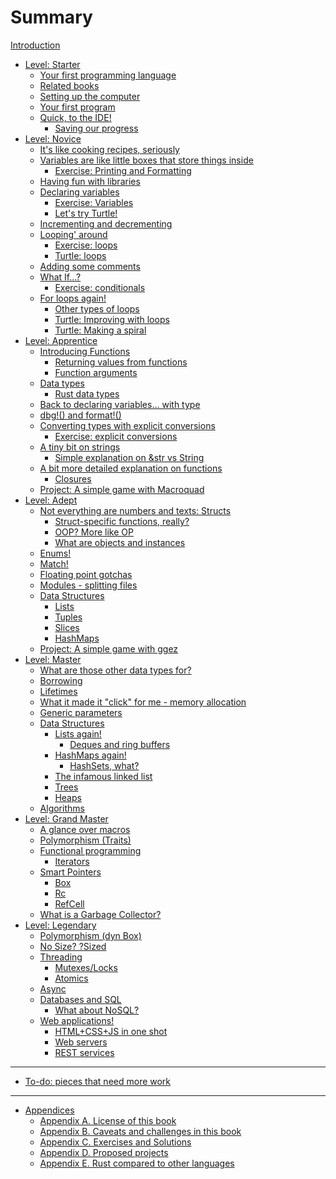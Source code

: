 # Summary

[Introduction](README.md)
- [Level: Starter](./L01_starter.md)    
    - [Your first programming language](./L01starter/001A_first_language.md)
    - [Related books](./L01starter/002A_books.md)
    - [Setting up the computer](./L01starter/003A_setup.md)
    - [Your first program](./L01starter/004A_first_program.md)
    - [Quick, to the IDE!](./L01starter/005A_to_the_IDE.md)
        - [Saving our progress](./L01starter/005B_saving_progress.md)
- [Level: Novice](./L02_novice.md)    
    - [It's like cooking recipes, seriously](./L02novice/006A_recipes.md)
    - [Variables are like little boxes that store things inside](./L02novice/007A_little_boxes.md)
        - [Exercise: Printing and Formatting](./L02novice/007B_ex_print_format.md)
    - [Having fun with libraries](./L02novice/007C_fun_with_libs.md)
    - [Declaring variables](./L02novice/008A_declaring.md)
        - [Exercise: Variables](./L02novice/008B_ex_variables.md)
        - [Let's try Turtle!](./L02novice/008C_turtle.md) 
    - [Incrementing and decrementing](./L02novice/009A_incrementing.md)
    - [Looping' around](./L02novice/010A_looping.md)
        - [Exercise: loops](./L02novice/010B_ex_loops.md)
        - [Turtle: loops](./L02novice/010C_turtle_loops.md) 
    - [Adding some comments](./L02novice/011A_comments.md)
    - [What If…?](./L02novice/012A_ifs.md)
        - [Exercise: conditionals](./L02novice/012B_ex_ifs.md)
    - [For loops again!](./L02novice/013A_loops_again.md)
        - [Other types of loops](./L02novice/013B_other_loops.md)
        - [Turtle: Improving with loops](./L02novice/013C_turtle_loops.md)
        - [Turtle: Making a spiral](./L02novice/013D_turtle_spiral.md)
- [Level: Apprentice](./L03_apprentice.md)
    - [Introducing Functions](./L03apprentice/014A_functions.md)
        - [Returning values from functions](./L03apprentice/014B_func_return.md)
        - [Function arguments](./L03apprentice/014C_func_args.md)
    - [Data types](./L03apprentice/015A_data_types.md)
        - [Rust data types](./L03apprentice/015B_rust_types.md)
    - [Back to declaring variables… with type](./L03apprentice/016A_typedvars.md)
    - [dbg!() and format!()](./L03apprentice/016B_dbg_format.md)
    - [Converting types with explicit conversions](./L03apprentice/017A_conversions.md)
        - [Exercise: explicit conversions](./L03apprentice/017B_ex_conversions.md)
    - [A tiny bit on strings](./L03apprentice/018A_strings_intro.md)
        - [Simple explanation on &str vs String](./L03apprentice/018B_strings_and_str.md)
    - [A bit more detailed explanation on functions](./L03apprentice/X03A_funcs_revisited.md)
        - [Closures](./L03apprentice/014D_closures.md)
    - [Project: A simple game with Macroquad](./L03apprentice/020A_proj_game_macroquad.md)
- [Level: Adept](./L04_adept.md)
    - [Not everything are numbers and texts: Structs](./L04adept/020A_structs.md)
        - [Struct-specific functions, really?](./L04adept/020B_struct_impl.md)
        - [OOP? More like OP](./L04adept/020C_oop.md)
        - [What are objects and instances]()
    - [Enums!](./L04adept/021A_enums.md)
    - [Match!](./L04adept/022A_match.md)
    - [Floating point gotchas](./L04adept/023A_float_gotchas.md)
    - [Modules - splitting files]()
    - [Data Structures]()
        - [Lists]()
        - [Tuples]()
        - [Slices]()
        - [HashMaps]()
    - [Project: A simple game with ggez](./L04adept/023A_proj_game_ggez.md)
- [Level: Master](./L05_master.md)
    - [What are those other data types for?](./L05master/X02A_datatypes.md)
    - [Borrowing](./L05master/023A_borrowing.md)
    - [Lifetimes]()
    - [What it made it "click" for me - memory allocation]()
    - [Generic parameters]()
    - [Data Structures]()
        - [Lists again!]()
            - [Deques and ring buffers]()
        - [HashMaps again!]()
            - [HashSets, what?]()
        - [The infamous linked list]()
        - [Trees]()
        - [Heaps]()
    - [Algorithms]()
- [Level: Grand Master](./L06_grandmaster.md)
    - [A glance over macros]()
    - [Polymorphism (Traits)]()
    - [Functional programming]()
        - [Iterators]()
    - [Smart Pointers]()
        - [Box<T>]()
        - [Rc<T>]()
        - [RefCell<T>]()
    - [What is a Garbage Collector?](./L06grandmaster/X04A_garbage_collector.md)
- [Level: Legendary](./L07_legendary.md)  
    - [Polymorphism (dyn Box)]()
    - [No Size? ?Sized]() 
    - [Threading]()
        - [Mutexes/Locks]()
        - [Atomics]()
    - [Async]()
    - [Databases and SQL]()
        - [What about NoSQL?]()
    - [Web applications!]()
        - [HTML+CSS+JS in one shot]()
        - [Web servers]()
        - [REST services]()
----------------
- [To-do: pieces that need more work](./X01A_TODO.md)
    
----------------
- [Appendices](./Y01A_appendices.md)
    - [Appendix A. License of this book](./Y02A_license.md)
    - [Appendix B. Caveats and challenges in this book](./Y03A_caveats.md)
    - [Appendix C. Exercises and Solutions](./Y04A_solutions.md)
    - [Appendix D. Proposed projects](./Y05A_projects.md)
    - [Appendix E. Rust compared to other languages](./Y06A_rust_compared.md)
